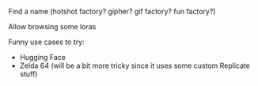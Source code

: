 Find a name (hotshot factory? gipher? gif factory? fun factory?)

Allow browsing some loras

Funny use cases to try:
- Hugging Face
- Zelda 64 (will be a bit more tricky since it uses some custom Replicate stuff)